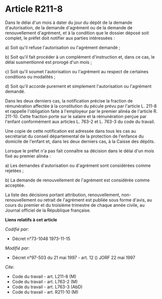 # Article R211-8

Dans le délai d'un mois à dater du jour du dépôt de la demande d'autorisation, de la demande d'agrément ou de la demande de
renouvellement d'agrément, et à la condition que le dossier déposé soit complet, le préfet doit notifier aux parties
intéressées :

a) Soit qu'il refuse l'autorisation ou l'agrément demandé ;

b) Soit qu'il fait procéder à un complément d'instruction et, dans ce cas, le délai susmentionné est prorogé d'un mois ;

c) Soit qu'il soumet l'autorisation ou l'agrément au respect de certaines conditions ou modalités ;

d) Soit qu'il accorde purement et simplement l'autorisation ou l'agrément demandé.

Dans les deux derniers cas, la notification précise la fraction de rémunération affectée à la constitution du pécule prévu
par l'article L. 211-8 et rappelle l'obligation faite à l'employeur par le premier alinéa de l'article R. 211-10. Cette
fraction porte sur le salaire et la rémunération perçue par l'enfant conformément aux articles L. 763-2 et L. 763-3 du code
du travail.

Une copie de cette notification est adressée dans tous les cas au secrétariat du conseil départemental de la protection de
l'enfance du domicile de l'enfant et, dans les deux derniers cas, à la Caisse des dépôts.

Lorsque le préfet n'a pas fait connaître sa décision dans le délai d'un mois fixé au premier alinéa :

a) Les demandes d'autorisation ou d'agrément sont considérées comme rejetées ;

b) La demande de renouvellement de l'agrément est considérée comme acceptée.

La liste des décisions portant attribution, renouvellement, non-renouvellement ou retrait de l'agrément est publiée sous
forme d'avis, au cours du premier et du troisième trimestre de chaque année civile, au Journal officiel de la République
française.

**Liens relatifs à cet article**

_Codifié par_:

  - Décret n°73-1048 1973-11-15

_Modifié par_:

  - Décret n°97-503 du 21 mai 1997 - art. 12 () JORF 22 mai 1997

_Cite_:

  - Code du travail - art. L211-8 (M)
  - Code du travail - art. L763-2 (M)
  - Code du travail - art. L763-3 (AbD)
  - Code du travail - art. R211-10 (M)
